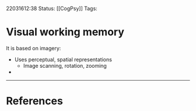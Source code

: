 22031612:38
Status:  [[CogPsy]] 
Tags: 

# Visual working memory

It is based on imagery:
- Uses perceptual, spatial representations
	- Image scanning, rotation, zooming
- 

---
# References